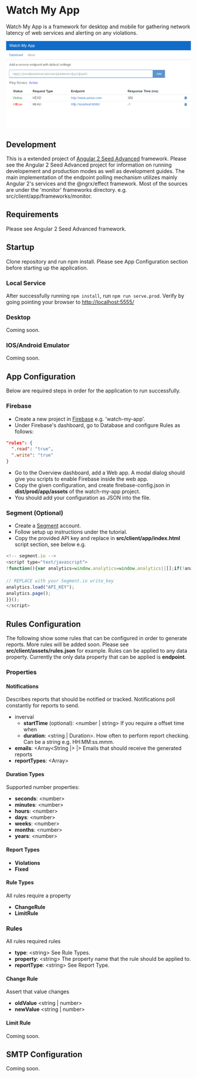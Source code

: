 # Watch My App

Watch My App is a framework for desktop and mobile for gathering network latency of web services and alerting on any violations.

![alt text](https://github.com/psychobolt/watch-my-app/raw/master/dashboard.png "Endpoint Dashboard")

## Development

This is a extended project of [Angular 2 Seed Advanced](https://github.com/NathanWalker/angular2-seed-advanced) framework.
Please see the Angular 2 Seed Advanced project for information on running developement and production modes as well as development guides.
The main implementation of the endpoint polling mechanism utilizes mainly Angular 2's services and the @ngrx/effect framework. Most of the sources are under the 'monitor' frameworks directory. e.g. src/client/app/frameworks/monitor.

## Requirements

Please see Angular 2 Seed Advanced framework. 

## Startup

Clone repository and run npm install. Please see App Configuration section before starting up the application.

### Local Service

After successfully running ```npm install```, run ```npm run serve.prod```. Verify by going pointing your browser to [http://localhost:5555/](http://localhost:5555/)

### Desktop

Coming soon.

### IOS/Android Emulator

Coming soon.

## App Configuration

Below are required steps in order for the application to run successfully.

### Firebase

- Create a new project in [Firebase](http://firebase.google.com) e.g. 'watch-my-app'.
- Under Firebase's dashboard, go to Database and configure Rules as follows: 
```json
"rules": {
  ".read": "true",
  ".write": "true"
}
```
- Go to the Overview dashboard, add a Web app. A modal dialog should give you scripts to enable Firebase inside the web app.
- Copy the given configuration, and create firebase-config.json in <b>dist/prod/app/assets</b> of the watch-my-app project.
- You should add your configuration as JSON into the file.

### Segment (Optional)

- Create a [Segment](http://www.segment.com) account.
- Follow setup up instructions under the tutorial.
- Copy the provided API key and replace in <b>src/client/app/index.html</b> script section, see below e.g.
```javascript
<!-- segment.io -->
<script type="text/javascript">
!function(){var analytics=window.analytics=window.analytics||[];if(!analytics.initialize)if(analytics.invoked)window.console&&console.error&&console.error("Segment snippet included twice.");else{analytics.invoked=!0;analytics.methods=["trackSubmit","trackClick","trackLink","trackForm","pageview","identify","reset","group","track","ready","alias","debug","page","once","off","on"];analytics.factory=function(t){return function(){var e=Array.prototype.slice.call(arguments);e.unshift(t);analytics.push(e);return analytics}};for(var t=0;t<analytics.methods.length;t++){var e=analytics.methods[t];analytics[e]=analytics.factory(e)}analytics.load=function(t){var e=document.createElement("script");e.type="text/javascript";e.async=!0;e.src=("https:"===document.location.protocol?"https://":"http://")+"cdn.segment.com/analytics.js/v1/"+t+"/analytics.min.js";var n=document.getElementsByTagName("script")[0];n.parentNode.insertBefore(e,n)};analytics.SNIPPET_VERSION="4.0.0";

// REPLACE with your Segment.io write_key
analytics.load("API_KEY");
analytics.page();
}}();
</script>
```

## Rules Configuration

The following show some rules that can be configured in order to generate reports. More rules will be added soon.
Please see <b>src/client/assets/rules.json</b> for example. Rules can be applied to any data property. 
Currently the only data property that can be applied is __endpoint__.

### Properties

#### Notifications

Describes reports that should be notified or tracked. Notifications poll constantly for reports to send.

- inverval 
  - __startTime__ (optional): \<number | string> If you require a offset time when 
  - __duration__: \<string | Duration>. How often to perform report checking. Can be a string e.g. HH:MM:ss.mmm.
- __emails__: \<Array<String |> |> Emails that should receive the generated reports
- __reportTypes__: \<Array<String>>

#### Duration Types

Supported number properties:

- __seconds__: \<number>
- __minutes__: \<number>
- __hours__: \<number>
- __days__: \<number>
- __weeks__: \<number>
- __months__: \<number>
- __years__: \<number>

#### Report Types

- __Violations__
- __Fixed__

#### Rule Types

All rules require a property

- __ChangeRule__
- __LimitRule__

### Rules

All rules required rules

- __type__: \<string> See Rule Types.
- __property__: \<string> The property name that the rule should be applied to.
- __reportType__: \<string> See Report Type.

#### Change Rule

Assert that value changes

- __oldValue__ \<string | number>
- __newValue__ \<string | number>

#### Limit Rule

Coming soon.

## SMTP Configuration

Coming soon.
